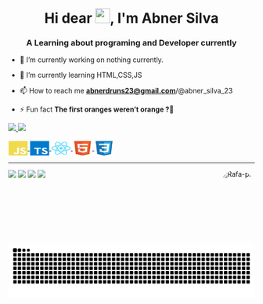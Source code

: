
<h1 align="center">Hi dear <img src="https://raw.githubusercontent.com/kaueMarques/kaueMarques/master/hi.gif" width="30px" height="30px">, I'm Abner Silva</h1>
<h3 align="center">A Learning about programing and Developer currently</h3>

- 🔭 I’m currently working on nothing currently.

- 🌱 I’m currently learning HTML,CSS,JS

- 📫 How to reach me **abnerdruns23@gmail.com**/@abner_silva_23

- ⚡ Fun fact  **The first oranges weren’t orange ?🤔**

<div style="display: inline-block"  align="center" >
  <a href="https://github.com/Abner-Silva">
  <img height="150em" src="https://github-readme-stats.vercel.app/api?username=Abner-Silva&show_icons=true&theme=dracula&include_all_commits=true&count_private=true"/>
  <img height="150em" src="https://github-readme-stats.vercel.app/api/top-langs/?username=Abner-Silva&layout=compact&langs_count=7&theme=dracula"/>
</div>
  
  <div style="display: inline_block"><br>
  <img align="center" alt="Rafa-Js" height="30" width="40" src="https://raw.githubusercontent.com/devicons/devicon/master/icons/javascript/javascript-plain.svg">
  <img align="center" alt="Rafa-Ts" height="30" width="40" src="https://raw.githubusercontent.com/devicons/devicon/master/icons/typescript/typescript-plain.svg">
  <img align="center" alt="Rafa-React" height="30" width="40" src="https://raw.githubusercontent.com/devicons/devicon/master/icons/react/react-original.svg">
  <img align="center" alt="Rafa-HTML" height="30" width="40" src="https://raw.githubusercontent.com/devicons/devicon/master/icons/html5/html5-original.svg">
  <img align="center" alt="Rafa-CSS" height="30" width="40" src="https://raw.githubusercontent.com/devicons/devicon/master/icons/css3/css3-original.svg">
</div>
  
  <hr></hr>
  
  <div> 
  <a href="https://www.youtube.com/channel/UCxYcXget2IdOvPPCfDwwvrA" target="_blank"><img src="https://img.shields.io/badge/YouTube-FF0000?style=for-the-badge&logo=youtube&logoColor=white" target="_blank"></a>
  <a href="https://www.instagram.com/programador_abner/" target="_blank"><img src="https://img.shields.io/badge/-Instagram-%23E4405F?style=for-the-badge&logo=instagram&logoColor=white" target="_blank"></a>
 <a href="https://discord.gg/jFMQ4VtC" target="_blank"><img src="https://img.shields.io/badge/Discord-7289DA?style=for-the-badge&logo=discord&logoColor=white" target="_blank"></a> 
  <a href = "mailto:abnerdruns23@gmail.com"><img src="https://img.shields.io/badge/-Gmail-%23333?style=for-the-badge&logo=gmail&logoColor=white" target="_blank"></a>
 <img align="right" alt="Rafa-pic" height="150" style="border-radius:50px;" src="https://preview.redd.it/19sppwhf4zv41.jpg?auto=webp&s=5f9cab89dd1ccbdae1702ab20c89629712a0cc09">
</div>
 
  ![Snake animation](https://github.com/Abner-Silva/Abner-Silva/blob/output/github-contribution-grid-snake.svg)
 
</div>




<!--<img src="https://github-readme-stats.vercel.app/api?username=maykbrito&show_icons=true" alt="maykbrito"/> -->


<!---### Oiii!!/Hello!!👋

- 🔭 I’m currently working on nothing currently.
- 🌱 I’m currently learning HTML,CSS,JS
- 🤔 I’m looking for help with JS/Java/C#
- 📫 How to reach me: @abner_silva_23--->
